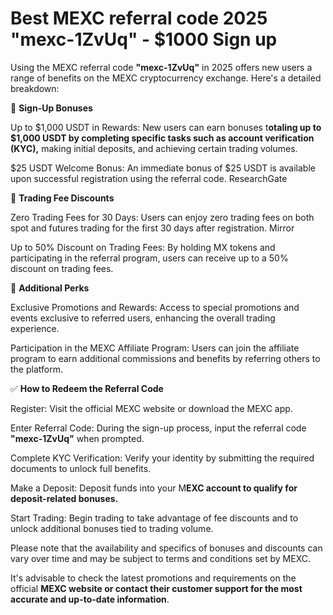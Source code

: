 # Best MEXC referral code 2025 "mexc-1ZvUq" - $1000 Sign up 

Using the MEXC referral code **"mexc-1ZvUq"** in 2025 offers new users a range of benefits on the MEXC cryptocurrency exchange. Here's a detailed breakdown:


🎁 **Sign-Up Bonuses**

Up to $1,000 USDT in Rewards: New users can earn bonuses t**otaling up to $1,000 USDT by completing specific tasks such as account verification (KYC),** making initial deposits, and achieving certain trading volumes.

$25 USDT Welcome Bonus: An immediate bonus of $25 USDT is available upon successful registration using the referral code. 
ResearchGate

💸 **Trading Fee Discounts**

Zero Trading Fees for 30 Days: Users can enjoy zero trading fees on both spot and futures trading for the first 30 days after registration. 
Mirror

Up to 50% Discount on Trading Fees: By holding MX tokens and participating in the referral program, users can receive up to a 50% discount on trading fees.

🔐 **Additional Perks**

Exclusive Promotions and Rewards: Access to special promotions and events exclusive to referred users, enhancing the overall trading experience.

Participation in the MEXC Affiliate Program: Users can join the affiliate program to earn additional commissions and benefits by referring others to the platform.

✅ **How to Redeem the Referral Code**

Register: Visit the official MEXC website or download the MEXC app.

Enter Referral Code: During the sign-up process, input the referral code **"mexc-1ZvUq"**  when prompted.

Complete KYC Verification: Verify your identity by submitting the required documents to unlock full benefits.

Make a Deposit: Deposit funds into your M**EXC account to qualify for deposit-related bonuses.**

Start Trading: Begin trading to take advantage of fee discounts and to unlock additional bonuses tied to trading volume.


Please note that the availability and specifics of bonuses and discounts can vary over time and may be subject to terms and conditions set by MEXC. 

It's advisable to check the latest promotions and requirements on the official **MEXC website or contact their customer support for the most accurate and up-to-date information**.
